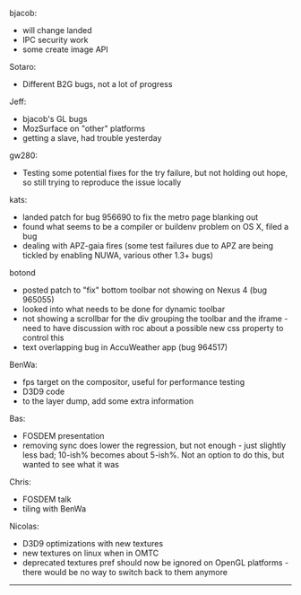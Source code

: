 bjacob:
* will change landed
* IPC security work
* some create image API

Sotaro:
* Different B2G bugs, not a lot of progress

Jeff:
* bjacob's GL bugs
* MozSurface on "other" platforms
* getting a slave, had trouble yesterday

gw280:
* Testing some potential fixes for the try failure, but not holding out hope, so still trying to reproduce the issue locally

kats:
* landed patch for bug 956690 to fix the metro page blanking out
* found what seems to be a compiler or buildenv problem on OS X, filed a bug
* dealing with APZ-gaia fires (some test failures due to APZ are being tickled by enabling NUWA, various other 1.3+ bugs)

botond
* posted patch to "fix" bottom toolbar not showing on Nexus 4 (bug 965055)
* looked into what needs to be done for dynamic toolbar
* not showing a scrollbar for the div grouping the toolbar and the iframe - need to have discussion with roc about a possible new css property to control this
* text overlapping bug in AccuWeather app (bug 964517)

BenWa:
* fps target on the compositor, useful for performance testing
* D3D9 code
* to the layer dump, add some extra information

Bas:
* FOSDEM presentation
* removing sync does lower the regression, but not enough - just slightly less bad; 10-ish% becomes about 5-ish%.  Not an option to do this, but wanted to see what it was

Chris:
* FOSDEM talk
* tiling with BenWa

Nicolas:
* D3D9 optimizations with new textures
* new textures on linux when in OMTC
* deprecated textures pref should now be ignored on OpenGL platforms - there would be no way to switch back to them anymore

________________



